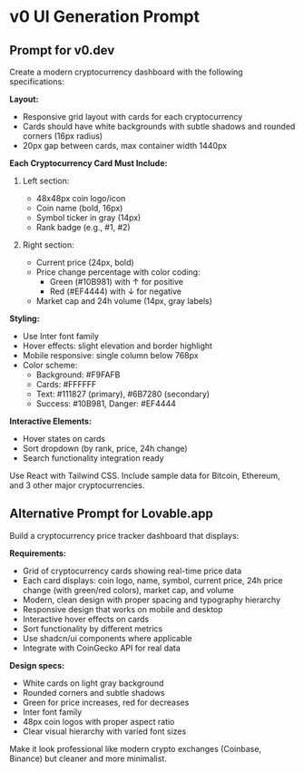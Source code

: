 # v0 UI Generation Prompt

## Prompt for v0.dev

Create a modern cryptocurrency dashboard with the following specifications:

**Layout:**

- Responsive grid layout with cards for each cryptocurrency
- Cards should have white backgrounds with subtle shadows and rounded corners (16px radius)
- 20px gap between cards, max container width 1440px

**Each Cryptocurrency Card Must Include:**

1. Left section:
   - 48x48px coin logo/icon
   - Coin name (bold, 16px)
   - Symbol ticker in gray (14px)
   - Rank badge (e.g., #1, #2)

2. Right section:
   - Current price (24px, bold)
   - Price change percentage with color coding:
     - Green (#10B981) with ↑ for positive
     - Red (#EF4444) with ↓ for negative
   - Market cap and 24h volume (14px, gray labels)

**Styling:**

- Use Inter font family
- Hover effects: slight elevation and border highlight
- Mobile responsive: single column below 768px
- Color scheme:
  - Background: #F9FAFB
  - Cards: #FFFFFF
  - Text: #111827 (primary), #6B7280 (secondary)
  - Success: #10B981, Danger: #EF4444

**Interactive Elements:**

- Hover states on cards
- Sort dropdown (by rank, price, 24h change)
- Search functionality integration ready

Use React with Tailwind CSS. Include sample data for Bitcoin, Ethereum, and 3 other major cryptocurrencies.

## Alternative Prompt for Lovable.app

Build a cryptocurrency price tracker dashboard that displays:

**Requirements:**

- Grid of cryptocurrency cards showing real-time price data
- Each card displays: coin logo, name, symbol, current price, 24h price change (with green/red colors), market cap, and volume
- Modern, clean design with proper spacing and typography hierarchy
- Responsive design that works on mobile and desktop
- Interactive hover effects on cards
- Sort functionality by different metrics
- Use shadcn/ui components where applicable
- Integrate with CoinGecko API for real data

**Design specs:**

- White cards on light gray background
- Rounded corners and subtle shadows
- Green for price increases, red for decreases
- Inter font family
- 48px coin logos with proper aspect ratio
- Clear visual hierarchy with varied font sizes

Make it look professional like modern crypto exchanges (Coinbase, Binance) but cleaner and more minimalist.
